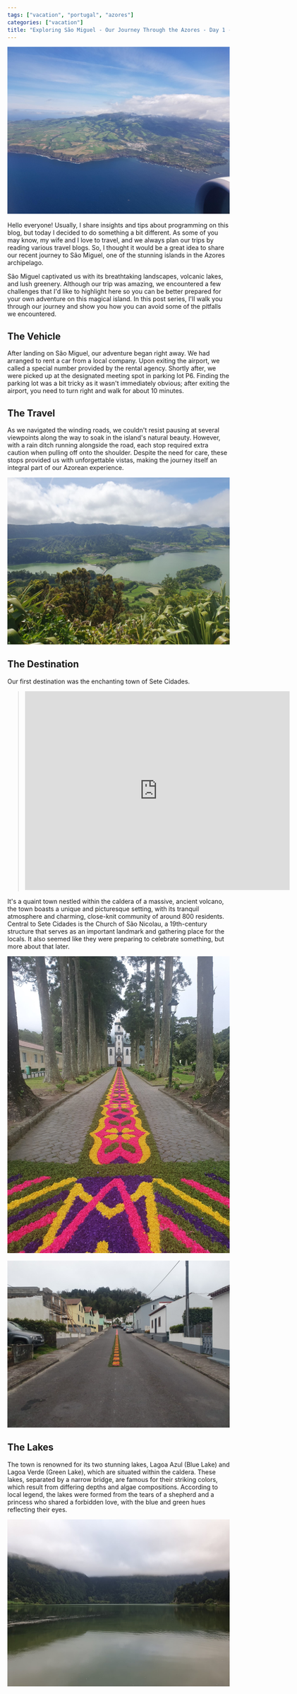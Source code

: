 ```yaml
---
tags: ["vacation", "portugal", "azores"]
categories: ["vacation"]
title: "Exploring São Miguel - Our Journey Through the Azores - Day 1 - Arrival"
---
```


![The island of São Miguel visible from the airplane](/assets/img/2024-05-11/20240511_141414.jpg)

Hello everyone! Usually, I share insights and tips about programming on this blog, but today I decided to do something a bit different. As some of you may know, my wife and I love to travel, and we always plan our trips by reading various travel blogs. So, I thought it would be a great idea to share our recent journey to São Miguel, one of the stunning islands in the Azores archipelago.

São Miguel captivated us with its breathtaking landscapes, volcanic lakes, and lush greenery. Although our trip was amazing, we encountered a few challenges that I'd like to highlight here so you can be better prepared for your own adventure on this magical island. In this post series, I'll walk you through our journey and show you how you can avoid some of the pitfalls we encountered.

## The Vehicle

After landing on São Miguel, our adventure began right away. We had arranged to rent a car from a local company. Upon exiting the airport, we called a special number provided by the rental agency. Shortly after, we were picked up at the designated meeting spot in parking lot P6. Finding the parking lot was a bit tricky as it wasn't immediately obvious; after exiting the airport, you need to turn right and walk for about 10 minutes.

## The Travel

As we navigated the winding roads, we couldn't resist pausing at several viewpoints along the way to soak in the island's natural beauty. However, with a rain ditch running alongside the road, each stop required extra caution when pulling off onto the shoulder. Despite the need for care, these stops provided us with unforgettable vistas, making the journey itself an integral part of our Azorean experience.

![Beautiful view from "Miradouro do Cerrado das Freiras"](/assets/img/2024-05-11/20240511_161302.jpg)

## The Destination

Our first destination was the enchanting town of Sete Cidades.

> <iframe src="https://www.google.com/maps/embed?pb=!1m18!1m12!1m3!1d6300.087337019449!2d-25.800275902674286!3d37.85926863785698!2m3!1f0!2f0!3f0!3m2!1i1024!2i768!4f13.1!3m3!1m2!1s0xb4331d03af5f097%3A0x847a690bfba150b6!2sSete%20Cidades%2C%20Portugalia!5e0!3m2!1spl!2spl!4v1716312849853!5m2!1spl!2spl" width="600" height="450" style="border:0;" allowfullscreen="" loading="lazy" referrerpolicy="no-referrer-when-downgrade"></iframe>

It's a quaint town nestled within the caldera of a massive, ancient volcano, the town boasts a unique and picturesque setting, with its tranquil atmosphere and charming, close-knit community of around 800 residents. Central to Sete Cidades is the Church of São Nicolau, a 19th-century structure that serves as an important landmark and gathering place for the locals. It also seemed like they were preparing to celebrate something, but more about that later.


![Walkway towards the Church of São Nicolau with flowery carpet](/assets/img/2024-05-11/20240511_192047.jpg)


![Random road in Sete Cidades with flowery carpet going through the middle](/assets/img/2024-05-11/20240511_202842.jpg)


## The Lakes

The town is renowned for its two stunning lakes, Lagoa Azul (Blue Lake) and Lagoa Verde (Green Lake), which are situated within the caldera. These lakes, separated by a narrow bridge, are famous for their striking colors, which result from differing depths and algae compositions. According to local legend, the lakes were formed from the tears of a shepherd and a princess who shared a forbidden love, with the blue and green hues reflecting their eyes.

![View on Lagoa Azul from just above the water](/assets/img/2024-05-11/20240511_195951.jpg)
